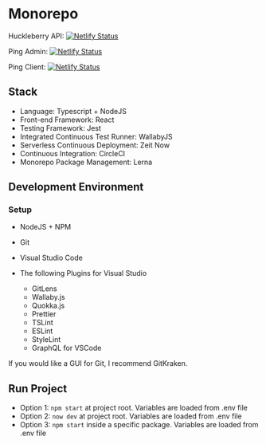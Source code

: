 # Monorepo

Huckleberry API: [![Netlify Status](https://api.netlify.com/api/v1/badges/396d060e-4546-47c6-93f6-ec864ec808b7/deploy-status)](https://app.netlify.com/sites/huckleberry-api/deploys)

Ping Admin: [![Netlify Status](https://api.netlify.com/api/v1/badges/12980c82-4e75-4e7b-9b9d-f3990750d2a6/deploy-status)](https://app.netlify.com/sites/ping-admin/deploys)

Ping Client: [![Netlify Status](https://api.netlify.com/api/v1/badges/317ab9aa-d5ea-4def-a4f7-a40452a0cbf6/deploy-status)](https://app.netlify.com/sites/ping-client/deploys)

## Stack

- Language: Typescript + NodeJS
- Front-end Framework: React
- Testing Framework: Jest
- Integrated Continuous Test Runner: WallabyJS
- Serverless Continuous Deployment: Zeit Now
- Continuous Integration: CircleCI
- Monorepo Package Management: Lerna

## Development Environment

### Setup

- NodeJS + NPM
- Git
- Visual Studio Code
- The following Plugins for Visual Studio

  - GitLens
  - Wallaby.js
  - Quokka.js
  - Prettier
  - TSLint
  - ESLint
  - StyleLint
  - GraphQL for VSCode

If you would like a GUI for Git, I recommend GitKraken.

## Run Project

- Option 1: `npm start` at project root. Variables are loaded from .env file
- Option 2: `now dev` at project root. Variables are loaded from .env file
- Option 3: `npm start` inside a specific package. Variables are loaded from .env file
